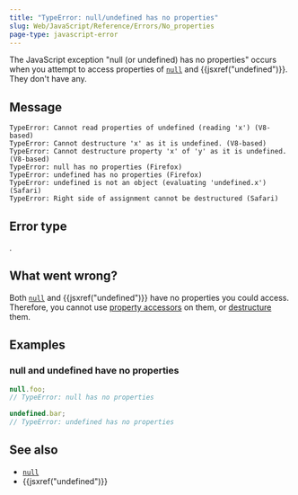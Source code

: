 ```yaml
---
title: "TypeError: null/undefined has no properties"
slug: Web/JavaScript/Reference/Errors/No_properties
page-type: javascript-error
---
```




The JavaScript exception "null (or undefined) has no properties" occurs when you
attempt to access properties of [`null`](/Web/JavaScript/Reference/Operators/null) and {{jsxref("undefined")}}. They
don't have any.

## Message

```plain
TypeError: Cannot read properties of undefined (reading 'x') (V8-based)
TypeError: Cannot destructure 'x' as it is undefined. (V8-based)
TypeError: Cannot destructure property 'x' of 'y' as it is undefined. (V8-based)
TypeError: null has no properties (Firefox)
TypeError: undefined has no properties (Firefox)
TypeError: undefined is not an object (evaluating 'undefined.x') (Safari)
TypeError: Right side of assignment cannot be destructured (Safari)
```

## Error type

.

## What went wrong?

Both [`null`](/Web/JavaScript/Reference/Operators/null) and {{jsxref("undefined")}} have no properties you could access. Therefore, you cannot use [property accessors](/Web/JavaScript/Reference/Operators/Property_accessors) on them, or [destructure](/Web/JavaScript/Reference/Operators/Destructuring_assignment) them.

## Examples

### null and undefined have no properties

```js example-bad
null.foo;
// TypeError: null has no properties

undefined.bar;
// TypeError: undefined has no properties
```

## See also

- [`null`](/Web/JavaScript/Reference/Operators/null)
- {{jsxref("undefined")}}
